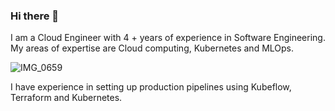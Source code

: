 ### Hi there 👋

I am a Cloud Engineer with 4 + years of experience in Software Engineering. My areas of expertise are Cloud computing, Kubernetes and MLOps.

![IMG_0659](https://user-images.githubusercontent.com/17012391/163672709-31c832cd-32c0-4742-b38e-807ca265c900.PNG)

I have experience in setting up production pipelines using Kubeflow, Terraform and Kubernetes.
